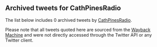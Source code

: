 ## Archived tweets for CathPinesRadio

The list below includes 0 archived tweets by
[CathPinesRadio](https://twitter.com/CathPinesRadio).

Please note that all tweets quoted here are sourced from the
[Wayback Machine](https://web.archive.org) and were not directly accessed through the Twitter API or
any Twitter client.


